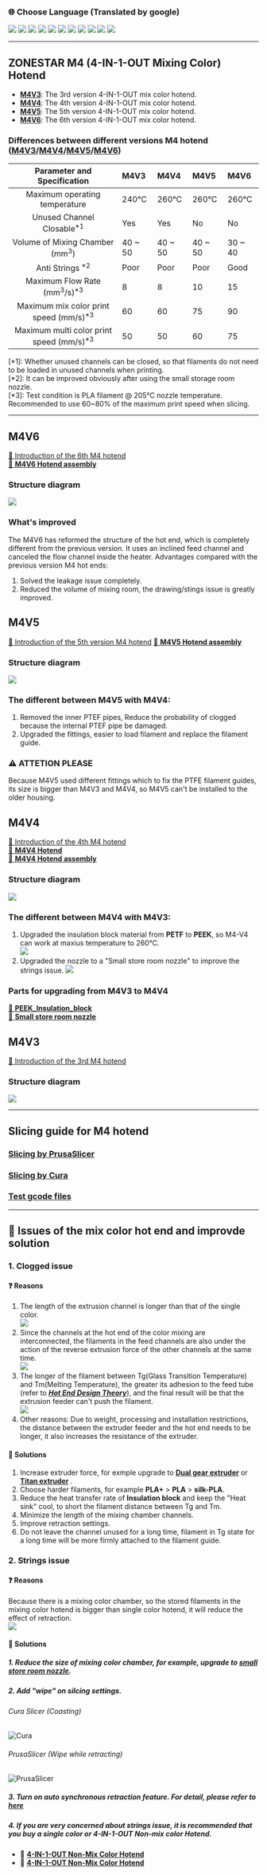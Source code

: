 ### :globe_with_meridians: Choose Language (Translated by google)
[![](../../lanpic/ES.png)](https://github-com.translate.goog/ZONESTAR3D/Upgrade-kit-guide/tree/main/HOTEND/M4%20%204-IN-1-OUT%20Mixing%20Color%20Hotend?_x_tr_sl=en&_x_tr_tl=es)
[![](../../lanpic/PT.png)](https://github-com.translate.goog/ZONESTAR3D/Upgrade-kit-guide/tree/main/HOTEND/M4%20%204-IN-1-OUT%20Mixing%20Color%20Hotend?_x_tr_sl=en&_x_tr_tl=pt)
[![](../../lanpic/FR.png)](https://github-com.translate.goog/ZONESTAR3D/Upgrade-kit-guide/tree/main/HOTEND/M4%20%204-IN-1-OUT%20Mixing%20Color%20Hotend?_x_tr_sl=en&_x_tr_tl=fr)
[![](../../lanpic/RU.png)](https://github-com.translate.goog/ZONESTAR3D/Upgrade-kit-guide/tree/main/HOTEND/M4%20%204-IN-1-OUT%20Mixing%20Color%20Hotend?_x_tr_sl=en&_x_tr_tl=ru)
[![](../../lanpic/IT.png)](https://github-com.translate.goog/ZONESTAR3D/Upgrade-kit-guide/tree/main/HOTEND/M4%20%204-IN-1-OUT%20Mixing%20Color%20Hotend?_x_tr_sl=en&_x_tr_tl=it)
[![](../../lanpic/DE.png)](https://github-com.translate.goog/ZONESTAR3D/Upgrade-kit-guide/tree/main/HOTEND/M4%20%204-IN-1-OUT%20Mixing%20Color%20Hotend?_x_tr_sl=en&_x_tr_tl=de)
[![](../../lanpic/PL.png)](https://github-com.translate.goog/ZONESTAR3D/Upgrade-kit-guide/tree/main/HOTEND/M4%20%204-IN-1-OUT%20Mixing%20Color%20Hotend?_x_tr_sl=en&_x_tr_tl=pl)
[![](../../lanpic/KR.png)](https://github-com.translate.goog/ZONESTAR3D/Upgrade-kit-guide/tree/main/HOTEND/M4%20%204-IN-1-OUT%20Mixing%20Color%20Hotend?_x_tr_sl=en&_x_tr_tl=ko)
[![](../../lanpic/JP.png)](https://github-com.translate.goog/ZONESTAR3D/Upgrade-kit-guide/tree/main/HOTEND/M4%20%204-IN-1-OUT%20Mixing%20Color%20Hotend?_x_tr_sl=en&_x_tr_tl=ja)
[![](../../lanpic/SA.png)](https://github-com.translate.goog/ZZONESTAR3D/Upgrade-kit-guide/tree/main/HOTEND/M4%20%204-IN-1-OUT%20Mixing%20Color%20Hotend?_x_tr_sl=en&_x_tr_tl=ar)
[![](../../lanpic/CN.png)](https://github-com.translate.goog/ZZONESTAR3D/Upgrade-kit-guide/tree/main/HOTEND/M4%20%204-IN-1-OUT%20Mixing%20Color%20Hotend?_x_tr_sl=en&_x_tr_tl=zh-CN)

------------
## ZONESTAR M4 (4-IN-1-OUT Mixing Color) Hotend
-  [**M4V3**](#m4v3): The 3rd version 4-IN-1-OUT mix color hotend.
-  [**M4V4**](#m4v4): The 4th version 4-IN-1-OUT mix color hotend.
-  [**M4V5**](#m4v5): The 5th version 4-IN-1-OUT mix color hotend.
-  [**M4V6**](#m4v6): The 6th version 4-IN-1-OUT mix color hotend.

### Differences between different versions M4 hotend ([M4V3](#m4v3)/[M4V4](#m4v4)/[M4V5](#m4v5)/[M4V6](#m4v6))
|           Parameter and Specification             |    M4V3       |    M4V4       |      M4V5     |      M4V6     |
|:----------------------------------------------:   |:--------------|:--------------|:--------------|:--------------|
|Maximum operating temperature                      |  240℃        |  260℃        |  260℃         |  260℃        |
|Unused Channel Closable<sup>*1</sup>               |  Yes          |  Yes          |  No           |  No           |
|Volume of Mixing Chamber (mm<sup>3</sup>)          |  40 ~ 50      |  40 ~ 50      |  40 ~ 50      |  30 ~ 40      |
|Anti Strings <sup>*2</sup>                         |  Poor         |   Poor        |  Poor         |  Good         |
|Maximum Flow Rate (mm<sup>3</sup>/s)<sup>*3</sup>  |  8            |   8           |  10           |  15           |
|Maximum mix color print speed (mm/s)<sup>*3</sup>  |  60           |   60          |  75           |  90           |
|Maximum multi color print speed (mm/s)<sup>*3</sup>|  50           |   50          |  60           |  75           |

[*1]: Whether unused channels can be closed, so that filaments do not need to be loaded in unused channels when printing.   
[*2]: It can be improved obviously after using the small storage room nozzle.     
[*3]: Test condition is PLA filament @ 205℃ nozzle temperature. Recommended to use 60~80% of the maximum print speed when slicing.     

--------------
## M4V6
[:book: Introduction of the 6th M4 hotend](./M4_V6/readme.md)  
[:gift: **M4V6 Hotend assembly**](https://www.aliexpress.com/item/1005004547646195.html) 
### Structure diagram
![](./M4_V6/M4V6_2.JPG)
### What's improved
The M4V6 has reformed the structure of the hot end, which is completely different from the previous version. It uses an inclined feed channel and canceled the flow channel inside the heater. Advantages compared with the previous version M4 hot ends:
1. Solved the leakage issue completely.
2. Reduced the volume of mixing room, the drawing/stings issue is greatly improved.

## M4V5
[:book: Introduction of the 5th version M4 hotend](./M4_V5/readme.md)
[:gift: **M4V5 Hotend assembly**](https://www.aliexpress.com/item/1005001581641783.html) 

### Structure diagram
![](./M4_V5/M4V5.jpg)
### The different between **M4V5** with **M4V4**:  
1. Removed the inner PTEF pipes, Reduce the probability of clogged because the internal PTEF pipe be damaged.   
2. Upgraded the fittings, easier to load filament and replace the filament guide. 
### :warning: ATTETION PLEASE
Because M4V5 used different fittings which to fix the PTFE filament guides, its size is bigger than M4V3 and M4V4, so M4V5 can't be installed to the older housing.   

## M4V4
[:book: Introduction of the 4th M4 hotend](./M4_V3_V4/readme.md)      
[:gift: **M4V4 Hotend**](https://www.aliexpress.com/item/1005002124027691.html)  
[:gift: **M4V4 Hotend assembly**](https://www.aliexpress.com/item/1005001581641783.html) 

### Structure diagram
![](./M4_V3_V4/M4_V4.jpg)
### The different between  **M4V4** with **M4V3**:  
1. Upgraded the insulation block material from **PETF** to **PEEK**, so M4-V4 can work at maxius temperature to 260℃.  
![](./M4_V3_V4/PEEK_Insulation_block.jpg)
2. Upgraded the nozzle to a "Small store room nozzle" to improve the strings issue.
![](./M4_V3_V4/small_store_room_nozzle.jpg)  

### Parts for upgrading from M4V3 to M4V4
[:gift: **PEEK_Insulation_block**](https://www.aliexpress.com/item/1005002124027691.html)  
[:gift: **Small store room nozzle**](https://www.aliexpress.com/item/1005001447928770.html)

## M4V3
[:book: Introduction of the 3rd M4 hotend](./M4_V3_V4/readme.md)
### Structure diagram
![](./M4_V3_V4/M4_V3.jpg)

-----------
## Slicing guide for M4 hotend
### [Slicing by PrusaSlicer](https://github.com/ZONESTAR3D/Slicing-Guide/tree/master/PrusaSlicer)
### [Slicing by Cura](https://github.com/ZONESTAR3D/Slicing-Guide/tree/master/cura)
### [Test gcode files](https://github.com/ZONESTAR3D/Slicing-Guide/tree/master/PrusaSlicer/test_gcode/M4)

-----------
## :bug: Issues of the mix color hot end and improvde solution
### 1. Clogged issue
#### :question: Reasons
1. The length of the extrusion channel is longer than that of the single color.   
![](Issue_mixing_1.jpg)       
2. Since the channels at the hot end of the color mixing are interconnected, the filaments in the feed channels are also under the action of the reverse extrusion force of the other channels at the same time.  
![](Issue_mixing_2.jpg)    
3. The longer of the filament between Tg(Glass Transition Temperature) and Tm(Melting Temperature), the greater its adhesion to the feed tube (refer to [***Hot End Design Theory***](https://reprap.org/wiki/Hot_End_Design_Theory)), and the final result will be that the extrusion feeder can't push the filament.  
![](Issue_mixing_3.jpg)   
4. Other reasons: Due to weight, processing and installation restrictions, the distance between the extruder feeder and the hot end needs to be longer, it also increases the resistance of the extruder.  
#### :pill: Solutions 
1. Increase extruder force, for exmple upgrade to [**Dual gear extruder**](https://www.aliexpress.com/item/1005003473360998.html) or [**Titan extruder**](https://www.aliexpress.com/item/1005001678239017.html) .  
2. Choose harder filaments, for example **PLA+** > **PLA** > **silk-PLA**.  
3. Reduce the heat transfer rate of **Insulation block** and keep the "Heat sink" cool, to short the filament distance between Tg and Tm.  
4. Minimize the length of the mixing chamber channels.   
5. Improve retraction settings.  
6. Do not leave the channel unused for a long time, filament in Tg state for a long time will be more firmly attached to the filament guide.
 
### 2. Strings issue
#### :question: Reasons
Because there is a mixing color chamber, so the stored filaments in the mixing color hotend is bigger than single color hotend, it will reduce the effect of retraction.  
![](Issue_mixing_4.jpg)   
#### :pill: Solutions  
##### 1. Reduce the size of mixing color chamber, for example, upgrade to [**small store room nozzle**](https://www.aliexpress.com/item/1005001447928770.html).  
##### 2. Add "wipe" on silcing settings.
###### Cura Slicer (Coasting)
![Cura](curawipe.png)
###### PrusaSlicer (Wipe while retracting)
![PrusaSlicer](prusawipe.png)
##### 3. Turn on auto synchronous retraction feature. For detail, please refer to [**here**](https://github.com/ZONESTAR3D/Upgrade-kit-guide/tree/main/HOTEND/M4%20%204-IN-1-OUT%20Mixing%20Color%20Hotend/Example#turn-on-the-function-on-lcd-screen)
##### 4. If you are very concerned about strings issue, it is recommended that you buy a single color or 4-IN-1-OUT Non-mix color Hotend.
- :book: [**4-IN-1-OUT Non-Mix Color Hotend**](../E4%204-IN-1-OUT%20Non-Mixing%20Color%20Hotend/example/readme.md)
- :gift: [**4-IN-1-OUT Non-Mix Color Hotend**](https://www.aliexpress.com/item/1005002951777699.html)



